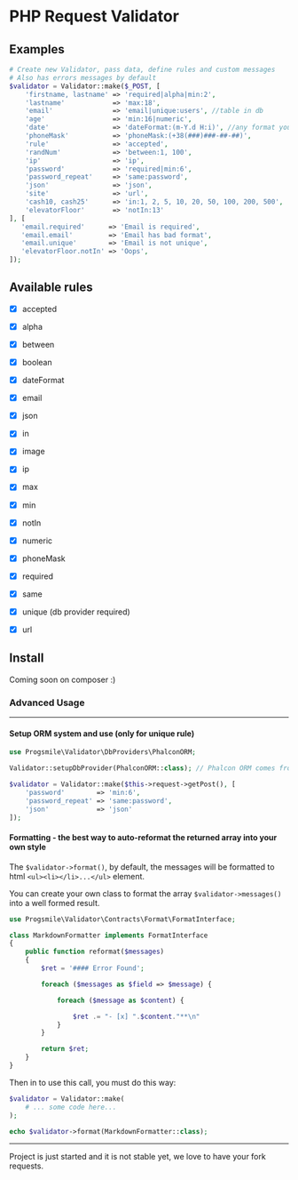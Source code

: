 # PHP Request Validator

## Examples
```php
# Create new Validator, pass data, define rules and custom messages
# Also has errors messages by default
$validator = Validator::make($_POST, [
    'firstname, lastname' => 'required|alpha|min:2',
    'lastname'            => 'max:18',
    'email'               => 'email|unique:users', //table in db
    'age'                 => 'min:16|numeric',
    'date'                => 'dateFormat:(m-Y.d H:i)', //any format you set
    'phoneMask'           => 'phoneMask:(+38(###)###-##-##)',
    'rule'                => 'accepted',
    'randNum'             => 'between:1, 100',
    'ip'                  => 'ip',
    'password'            => 'required|min:6',
    'password_repeat'     => 'same:password',
    'json'                => 'json',
    'site'                => 'url',
    'cash10, cash25'      => 'in:1, 2, 5, 10, 20, 50, 100, 200, 500',
    'elevatorFloor'       => 'notIn:13'
], [
   'email.required'      => 'Email is required',
   'email.email'         => 'Email has bad format',
   'email.unique'        => 'Email is not unique',
   'elevatorFloor.notIn' => 'Oops',
]);
```

## Available rules
- [x]  accepted
- [x]  alpha
- [x]  between
- [x]  boolean
- [x]  dateFormat
- [x]  email
- [x]  json
- [x]  in
- [x]  image
- [x]  ip
- [x]  max
- [x]  min
- [x]  notIn
- [x]  numeric
- [x]  phoneMask
- [x]  required
- [x]  same
- [x]  unique (db provider required)
- [x]  url


## Install
Coming soon on composer :)


### Advanced Usage
----

#### Setup ORM system and use (only for unique rule)
```php
use Progsmile\Validator\DbProviders\PhalconORM;

Validator::setupDbProvider(PhalconORM::class); // Phalcon ORM comes from the box

$validator = Validator::make($this->request->getPost(), [
    'password'        => 'min:6',
    'password_repeat' => 'same:password',
    'json'            => 'json'
]);

```


#### Formatting - the best way to auto-reformat the returned array into your own style

The `$validator->format()`, by default, the messages will be formatted to html `<ul><li></li>...</ul>` element.

You can create your own class to format the array `$validator->messages()` into a well formed result.

```php
use Progsmile\Validator\Contracts\Format\FormatInterface;

class MarkdownFormatter implements FormatInterface
{
    public function reformat($messages)
    {
        $ret = '#### Error Found';

        foreach ($messages as $field => $message) {

            foreach ($message as $content) {

                $ret .= "- [x] ".$content."**\n"
            }
        }

        return $ret;
    }
}
```

Then in to use this call, you must do this way:

```php
$validator = Validator::make(
    # ... some code here...
);

echo $validator->format(MarkdownFormatter::class);
```

----

Project is just started and it is not stable yet, we love to have your fork requests.
